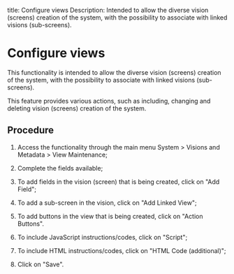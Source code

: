 title: Configure views
Description: Intended to allow the diverse vision (screens) creation of the system, with the possibility to associate with linked visions (sub-screens).
# Configure views

This functionality is intended to allow the diverse vision (screens) creation of
the system, with the possibility to associate with linked visions (sub-screens).

This feature provides various actions, such as including, changing and deleting
vision (screens) creation of the system.

Procedure
-------------

1.  Access the functionality through the main menu System \> Visions and
    Metadata \> View Maintenance;

2.  Complete the fields available;

3.  To add fields in the vision (screen) that is being created, click on "Add
    Field";

4.  To add a sub-screen in the vision, click on "Add Linked View";

5.  To add buttons in the view that is being created, click on "Action Buttons".

6.  To include JavaScript instructions/codes, click on "Script";

7.  To include HTML instructions/codes, click on "HTML Code (additional)";

8.  Click on "Save".

<!-- !!! tip "About"

    <b>Product/Version:</b> CITSmart | 9.00 &nbsp;&nbsp;
    <b>Updated:</b>01/09/2019 – Anna Martins

